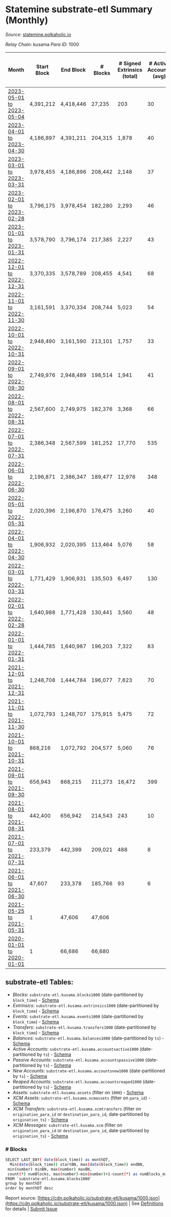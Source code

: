 # Statemine substrate-etl Summary (Monthly)

_Source_: [statemine.polkaholic.io](https://statemine.polkaholic.io)

*Relay Chain*: kusama
*Para ID*: 1000



| Month | Start Block | End Block | # Blocks | # Signed Extrinsics (total) | # Active Accounts (avg) | # Addresses with Balances (max) | Issues |
| ----- | ----------- | --------- | -------- | --------------------------- | ----------------------- | ------------------------------- | ------ |
| [2023-05-01 to 2023-05-04](/kusama/1000-statemine/2023-05-31.md) | 4,391,212 | 4,418,446 | 27,235 | 203 | 30 | 50,432 | -   |   
| [2023-04-01 to 2023-04-30](/kusama/1000-statemine/2023-04-30.md) | 4,186,897 | 4,391,211 | 204,315 | 1,878 | 40 | 50,414 | -   |   
| [2023-03-01 to 2023-03-31](/kusama/1000-statemine/2023-03-31.md) | 3,978,455 | 4,186,896 | 208,442 | 2,148 | 37 | 50,208 | -   |   
| [2023-02-01 to 2023-02-28](/kusama/1000-statemine/2023-02-28.md) | 3,796,175 | 3,978,454 | 182,280 | 2,293 | 46 | 49,353 | -   |   
| [2023-01-01 to 2023-01-31](/kusama/1000-statemine/2023-01-31.md) | 3,578,790 | 3,796,174 | 217,385 | 2,227 | 43 | 49,101 | -   |   
| [2022-12-01 to 2022-12-31](/kusama/1000-statemine/2022-12-31.md) | 3,370,335 | 3,578,789 | 208,455 | 4,541 | 68 | 49,060 | -   |   
| [2022-11-01 to 2022-11-30](/kusama/1000-statemine/2022-11-30.md) | 3,161,591 | 3,370,334 | 208,744 | 5,023 | 54 | 48,530 | -   |   
| [2022-10-01 to 2022-10-31](/kusama/1000-statemine/2022-10-31.md) | 2,948,490 | 3,161,590 | 213,101 | 1,757 | 33 | 46,388 | -   |   
| [2022-09-01 to 2022-09-30](/kusama/1000-statemine/2022-09-30.md) | 2,749,976 | 2,948,489 | 198,514 | 1,941 | 41 | 46,089 | -   |   
| [2022-08-01 to 2022-08-31](/kusama/1000-statemine/2022-08-31.md) | 2,567,600 | 2,749,975 | 182,376 | 3,368 | 66 | 45,785 | -   |   
| [2022-07-01 to 2022-07-31](/kusama/1000-statemine/2022-07-31.md) | 2,386,348 | 2,567,599 | 181,252 | 17,770 | 535 | 55,622 | -   |   
| [2022-06-01 to 2022-06-30](/kusama/1000-statemine/2022-06-30.md) | 2,196,871 | 2,386,347 | 189,477 | 12,976 | 348 | 55,761 | -   |   
| [2022-05-01 to 2022-05-31](/kusama/1000-statemine/2022-05-31.md) | 2,020,396 | 2,196,870 | 176,475 | 3,260 | 40 | 22,376 | -   |   
| [2022-04-01 to 2022-04-30](/kusama/1000-statemine/2022-04-30.md) | 1,906,932 | 2,020,395 | 113,464 | 5,076 | 58 | 21,962 | -   |   
| [2022-03-01 to 2022-03-31](/kusama/1000-statemine/2022-03-31.md) | 1,771,429 | 1,906,931 | 135,503 | 6,497 | 130 | 20,899 | -   |   
| [2022-02-01 to 2022-02-28](/kusama/1000-statemine/2022-02-28.md) | 1,640,988 | 1,771,428 | 130,441 | 3,560 | 48 | 20,894 | -   |   
| [2022-01-01 to 2022-01-31](/kusama/1000-statemine/2022-01-31.md) | 1,444,785 | 1,640,987 | 196,203 | 7,322 | 83 | 18,854 | -   |   
| [2021-12-01 to 2021-12-31](/kusama/1000-statemine/2021-12-31.md) | 1,248,708 | 1,444,784 | 196,077 | 7,623 | 70 | 17,425 | -   |   
| [2021-11-01 to 2021-11-30](/kusama/1000-statemine/2021-11-30.md) | 1,072,793 | 1,248,707 | 175,915 | 5,475 | 72 | 15,153 | -   |   
| [2021-10-01 to 2021-10-31](/kusama/1000-statemine/2021-10-31.md) | 868,216 | 1,072,792 | 204,577 | 5,060 | 76 | 13,638 | -   |   
| [2021-09-01 to 2021-09-30](/kusama/1000-statemine/2021-09-30.md) | 656,943 | 868,215 | 211,273 | 16,472 | 399 | 12,359 | -   |   
| [2021-08-01 to 2021-08-31](/kusama/1000-statemine/2021-08-31.md) | 442,400 | 656,942 | 214,543 | 243 | 10 | 10,226 | -   |   
| [2021-07-01 to 2021-07-31](/kusama/1000-statemine/2021-07-31.md) | 233,379 | 442,399 | 209,021 | 488 | 8 | 10,169 | -   |   
| [2021-06-01 to 2021-06-30](/kusama/1000-statemine/2021-06-30.md) | 47,607 | 233,378 | 185,766 | 93 | 6 | 80 | - 6 (0.00%) |   
| [2021-05-25 to 2021-05-31](/kusama/1000-statemine/2021-05-31.md) | 1 | 47,606 | 47,606 |  |  |  | -   |   
| [2020-01-01 to 2020-01-01](/kusama/1000-statemine/2020-01-31.md) | 1 | 66,686 | 66,680 |  |  |  | - 6 (0.01%) |   

## substrate-etl Tables:

* _Blocks_: `substrate-etl.kusama.blocks1000` (date-partitioned by `block_time`) - [Schema](/schema/balances.json)
* _Extrinsics_: `substrate-etl.kusama.extrinsics1000` (date-partitioned by `block_time`) - [Schema](/schema/extrinsics.json)
* _Events_: `substrate-etl.kusama.events1000` (date-partitioned by `block_time`) - [Schema](/schema/events.json)
* _Transfers_: `substrate-etl.kusama.transfers1000` (date-partitioned by `block_time`) - [Schema](/schema/transfers.json)
* _Balances_: `substrate-etl.kusama.balances1000` (date-partitioned by `ts`) - [Schema](/schema/balances.json)
* _Active Accounts_: `substrate-etl.kusama.accountsactive1000` (date-partitioned by `ts`) - [Schema](/schema/accountsactive.json)
* _Passive Accounts_: `substrate-etl.kusama.accountspassive1000` (date-partitioned by `ts`) - [Schema](/schema/accountspassive.json)
* _New Accounts_: `substrate-etl.kusama.accountsnew1000` (date-partitioned by `ts`) - [Schema](/schema/accountsnew.json)
* _Reaped Accounts_: `substrate-etl.kusama.accountsreaped1000` (date-partitioned by `ts`) - [Schema](/schema/accountsreaped.json)
* _Assets_: `substrate-etl.kusama.assets` (filter on `1000`) - [Schema](/schema/assets.json)
* _XCM Assets_: `substrate-etl.kusama.xcmassets` (filter on `para_id`) - [Schema](/schema/xcmassets.json)
* _XCM Transfers_: `substrate-etl.kusama.xcmtransfers` (filter on `origination_para_id` or `destination_para_id`, date-partitioned by `origination_ts`) - [Schema](/schema/xcmtransfers.json)
* _XCM Messages_: `substrate-etl.kusama.xcm` (filter on `origination_para_id` or `destination_para_id`, date-partitioned by `origination_ts`) - [Schema](/schema/xcm.json)

### # Blocks
```bash
SELECT LAST_DAY( date(block_time)) as monthDT,
  Min(date(block_time)) startBN, max(date(block_time)) endBN, 
 min(number) minBN, max(number) maxBN, 
 count(*) numBlocks, max(number)-min(number)+1-count(*) as numBlocks_missing 
FROM `substrate-etl.kusama.blocks1000` 
group by monthDT 
order by monthDT desc
```


Report source: [https://cdn.polkaholic.io/substrate-etl/kusama/1000.json](https://cdn.polkaholic.io/substrate-etl/kusama/1000.json) | See [Definitions](/DEFINITIONS.md) for details | [Submit Issue](https://github.com/colorfulnotion/substrate-etl/issues)
